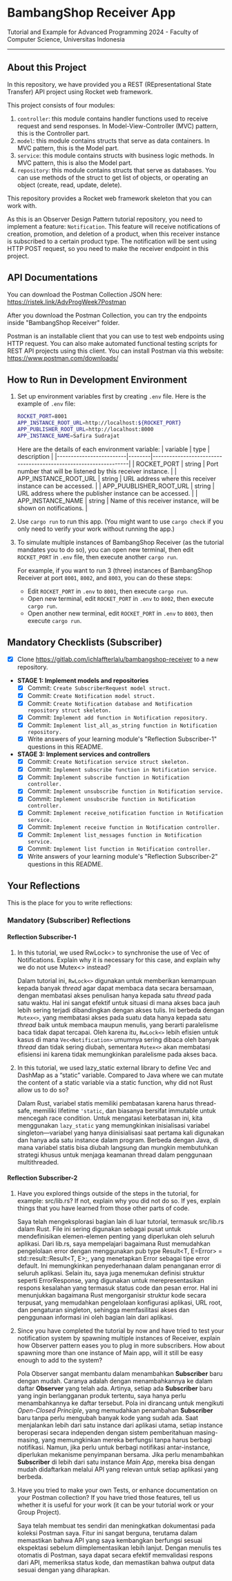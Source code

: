 # BambangShop Receiver App
Tutorial and Example for Advanced Programming 2024 - Faculty of Computer Science, Universitas Indonesia

---

## About this Project
In this repository, we have provided you a REST (REpresentational State Transfer) API project using Rocket web framework.

This project consists of four modules:
1.  `controller`: this module contains handler functions used to receive request and send responses.
    In Model-View-Controller (MVC) pattern, this is the Controller part.
2.  `model`: this module contains structs that serve as data containers.
    In MVC pattern, this is the Model part.
3.  `service`: this module contains structs with business logic methods.
    In MVC pattern, this is also the Model part.
4.  `repository`: this module contains structs that serve as databases.
    You can use methods of the struct to get list of objects, or operating an object (create, read, update, delete).

This repository provides a Rocket web framework skeleton that you can work with.

As this is an Observer Design Pattern tutorial repository, you need to implement a feature: `Notification`.
This feature will receive notifications of creation, promotion, and deletion of a product, when this receiver instance is subscribed to a certain product type.
The notification will be sent using HTTP POST request, so you need to make the receiver endpoint in this project.

## API Documentations

You can download the Postman Collection JSON here: https://ristek.link/AdvProgWeek7Postman

After you download the Postman Collection, you can try the endpoints inside "BambangShop Receiver" folder.

Postman is an installable client that you can use to test web endpoints using HTTP request.
You can also make automated functional testing scripts for REST API projects using this client.
You can install Postman via this website: https://www.postman.com/downloads/

## How to Run in Development Environment
1.  Set up environment variables first by creating `.env` file.
    Here is the example of `.env` file:
    ```bash
    ROCKET_PORT=8001
    APP_INSTANCE_ROOT_URL=http://localhost:${ROCKET_PORT}
    APP_PUBLISHER_ROOT_URL=http://localhost:8000
    APP_INSTANCE_NAME=Safira Sudrajat
    ```
    Here are the details of each environment variable:
    | variable                | type   | description                                                     |
    |-------------------------|--------|-----------------------------------------------------------------|
    | ROCKET_PORT             | string | Port number that will be listened by this receiver instance.    |
    | APP_INSTANCE_ROOT_URL   | string | URL address where this receiver instance can be accessed.       |
    | APP_PUUBLISHER_ROOT_URL | string | URL address where the publisher instance can be accessed.       |
    | APP_INSTANCE_NAME       | string | Name of this receiver instance, will be shown on notifications. |
2.  Use `cargo run` to run this app.
    (You might want to use `cargo check` if you only need to verify your work without running the app.)
3.  To simulate multiple instances of BambangShop Receiver (as the tutorial mandates you to do so),
    you can open new terminal, then edit `ROCKET_PORT` in `.env` file, then execute another `cargo run`.

    For example, if you want to run 3 (three) instances of BambangShop Receiver at port `8001`, `8002`, and `8003`, you can do these steps:
    -   Edit `ROCKET_PORT` in `.env` to `8001`, then execute `cargo run`.
    -   Open new terminal, edit `ROCKET_PORT` in `.env` to `8002`, then execute `cargo run`.
    -   Open another new terminal, edit `ROCKET_PORT` in `.env` to `8003`, then execute `cargo run`.

## Mandatory Checklists (Subscriber)
-   [x] Clone https://gitlab.com/ichlaffterlalu/bambangshop-receiver to a new repository.
-   **STAGE 1: Implement models and repositories**
    -   [x] Commit: `Create SubscriberRequest model struct.`
    -   [x] Commit: `Create Notification model struct.`
    -   [x] Commit: `Create Notification database and Notification repository struct skeleton.`
    -   [x] Commit: `Implement add function in Notification repository.`
    -   [x] Commit: `Implement list_all_as_string function in Notification repository.`
    -   [x] Write answers of your learning module's "Reflection Subscriber-1" questions in this README.
-   **STAGE 3: Implement services and controllers**
    -   [x] Commit: `Create Notification service struct skeleton.`
    -   [x] Commit: `Implement subscribe function in Notification service.`
    -   [x] Commit: `Implement subscribe function in Notification controller.`
    -   [x] Commit: `Implement unsubscribe function in Notification service.`
    -   [x] Commit: `Implement unsubscribe function in Notification controller.`
    -   [x] Commit: `Implement receive_notification function in Notification service.`
    -   [x] Commit: `Implement receive function in Notification controller.`
    -   [x] Commit: `Implement list_messages function in Notification service.`
    -   [x] Commit: `Implement list function in Notification controller.`
    -   [x] Write answers of your learning module's "Reflection Subscriber-2" questions in this README.

## Your Reflections
This is the place for you to write reflections:

### Mandatory (Subscriber) Reflections

#### Reflection Subscriber-1
1. In this tutorial, we used RwLock<> to synchronise the use of Vec of Notifications. Explain why it is necessary for this case, and explain why we do not use Mutex<> instead?
   
   Dalam tutorial ini, `RwLock<>` digunakan untuk memberikan kemampuan kepada banyak *thread* agar dapat membaca data secara bersamaan, dengan membatasi akses penulisan hanya kepada satu *thread* pada satu waktu. Hal ini sangat efektif untuk situasi di mana akses baca jauh lebih sering terjadi dibandingkan dengan akses tulis. Ini berbeda dengan `Mutex<>`, yang membatasi akses pada suatu data hanya kepada satu *thread* baik untuk membaca maupun menulis, yang berarti paralelisme baca tidak dapat tercapai. Oleh karena itu, `RwLock<>` lebih efisien untuk kasus di mana `Vec<Notification>` umumnya sering dibaca oleh banyak *thread* dan tidak sering diubah, sementara `Mutex<>` akan membatasi efisiensi ini karena tidak memungkinkan paralelisme pada akses baca.

2. In this tutorial, we used lazy_static external library to define Vec and DashMap as a “static” variable. Compared to Java where we can mutate the content of a static variable via a static function, why did not Rust allow us to do so?
    
    Dalam Rust, variabel statis memiliki pembatasan karena harus thread-safe, memiliki lifetime `'static`, dan biasanya bersifat immutable untuk mencegah race condition. Untuk mengatasi keterbatasan ini, kita menggunakan `lazy_static` yang memungkinkan inisialisasi variabel singleton—variabel yang hanya diinisialisasi saat pertama kali digunakan dan hanya ada satu instance dalam program. Berbeda dengan Java, di mana variabel statis bisa diubah langsung dan mungkin membutuhkan strategi khusus untuk menjaga keamanan thread dalam penggunaan multithreaded.
    
#### Reflection Subscriber-2

1. Have you explored things outside of the steps in the tutorial, for example: src/lib.rs? If not, explain why you did not do so. If yes, explain things that you have learned from those other parts of code.
   
   Saya telah mengeksplorasi bagian lain di luar tutorial, termasuk src/lib.rs dalam Rust. File ini sering digunakan sebagai pusat untuk mendefinisikan elemen-elemen penting yang diperlukan oleh seluruh aplikasi. Dari lib.rs, saya mempelajari bagaimana Rust memudahkan pengelolaan error dengan menggunakan pub type Result<T, E=Error> = std::result::Result<T, E>;, yang menetapkan Error sebagai tipe error default. Ini memungkinkan penyederhanaan dalam penanganan error di seluruh aplikasi. Selain itu, saya juga menemukan definisi struktur seperti ErrorResponse, yang digunakan untuk merepresentasikan respons kesalahan yang termasuk status code dan pesan error. Hal ini menunjukkan bagaimana Rust mengorganisir struktur kode secara terpusat, yang memudahkan pengelolaan konfigurasi aplikasi, URL root, dan pengaturan singleton, sehingga memfasilitasi akses dan penggunaan informasi ini oleh bagian lain dari aplikasi.

2. Since you have completed the tutorial by now and have tried to test your notification system by spawning multiple instances of Receiver, explain how Observer pattern eases you to plug in more subscribers. How about spawning more than one instance of Main app, will it still be easy enough to add to the system?
   
   Pola Observer sangat membantu dalam menambahkan **Subscriber** baru dengan mudah. Caranya adalah dengan menambahkannya ke dalam daftar **Observer** yang telah ada. Artinya, setiap ada **Subscriber** baru yang ingin berlangganan produk tertentu, saya hanya perlu menambahkannya ke daftar tersebut. Pola ini dirancang untuk mengikuti *Open-Closed Principle*, yang memudahkan penambahan **Subscriber** baru tanpa perlu mengubah banyak kode yang sudah ada. Saat menjalankan lebih dari satu instance dari aplikasi utama, setiap instance beroperasi secara independen dengan sistem pemberitahuan masing-masing, yang memungkinkan mereka berfungsi tanpa harus berbagi notifikasi. Namun, jika perlu untuk berbagi notifikasi antar-instance, diperlukan mekanisme penyimpanan bersama. Jika perlu menambahkan **Subscriber** di lebih dari satu instance *Main App*, mereka bisa dengan mudah didaftarkan melalui API yang relevan untuk setiap aplikasi yang berbeda.

3. Have you tried to make your own Tests, or enhance documentation on your Postman collection? If you have tried those features, tell us whether it is useful for your work (it can be your tutorial work or your Group Project).
    
    Saya telah membuat tes sendiri dan meningkatkan dokumentasi pada koleksi Postman saya. Fitur ini sangat berguna, terutama dalam memastikan bahwa API yang saya kembangkan berfungsi sesuai ekspektasi sebelum diimplementasikan lebih lanjut. Dengan menulis tes otomatis di Postman, saya dapat secara efektif memvalidasi respons dari API, memeriksa status kode, dan memastikan bahwa output data sesuai dengan yang diharapkan.